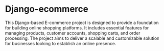 # Django-ecommerce

This Django-based E-commerce project is designed to provide a foundation for building online shopping platforms. It includes essential features for managing products, customer accounts, shopping carts, and order processing. The project aims to deliver a scalable and customizable solution for businesses looking to establish an online presence.
